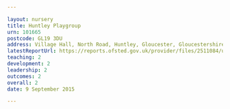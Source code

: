 ```yaml
---

layout: nursery
title: Huntley Playgroup
urn: 101665
postcode: GL19 3DU
address: Village Hall, North Road, Huntley, Gloucester, Gloucestershire, GL19 3DU
latestReportUrl: https://reports.ofsted.gov.uk/provider/files/2511084/urn/101665.pdf
teaching: 2
development: 2
leadership: 2
outcomes: 2
overall: 2
date: 9 September 2015

---
```

